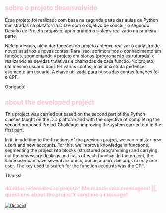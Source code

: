 ## <span style="color:pink"> sobre o projeto desenvolvido </span>

Esse projeto foi realizado com base na segunda parte das aulas de Python ministradas na plataforma DIO e com o objetivo de concluir o segundo Desafio de Projeto proposto, aprimorando o sistema realizado na primeira parte.

Nele podemos, além das funções do projeto anterior, realizar o cadastro de novos usuários e novas contas. Para isso, aprimoramos o conhecimento em funções, segmentando o projeto em blocos (programação estruturada) e realizando as devidas tratativas e chamadas de cada função. No projeto, um mesmo usuário pode ter várias contas, mas uma conta pertence  asomente um usuário. A chave utilizada para busca das contas funções foi o CPF.

Obrigado!


## <span style="color:pink">about the developed project </span>

This project was carried out based on the second part of the Python classes taught on the DIO platform and with the objective of completing the second proposed Project Challenge, improving the system carried out in the first part.

In it, in addition to the functions of the previous project, we can register new users and new accounts. For this, we improve knowledge in functions, segmenting the project into blocks (structured programming) and carrying out the necessary dealings and calls of each function. In the project, the same user can have several accounts, but an account belongs to only one user. The key used to search for the function accounts was the CPF.

Thanks!



### <span style="color:pink"> dúvidas referentes ao projeto? Me mande uma mensagem! ||| questions about the project? send me a message! </span>

[![Discord](https://img.shields.io/badge/Discord-000?style=for-the-badge&logo=discord)](https://www.discord.com/in/gfmgea/)
